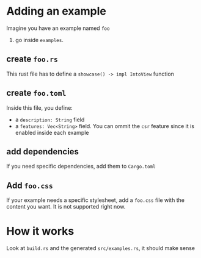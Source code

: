 # Adding an example
Imagine you have an example named `foo`

1) go inside `examples`.

## create `foo.rs`
This rust file has to define a `showcase() -> impl IntoView` function

## create `foo.toml`
Inside this file, you define:
- a `description: String` field
- a `features: Vec<String>` field. You can ommit the `csr` feature since it is enabled inside each example

## add dependencies
If you need specific dependencies, add them to `Cargo.toml`

## Add `foo.css`
If your example needs a specific stylesheet, add a `foo.css` file with the content you want.
It is not supported right now.


# How it works
Look at `build.rs` and the generated `src/examples.rs`, it should make sense
